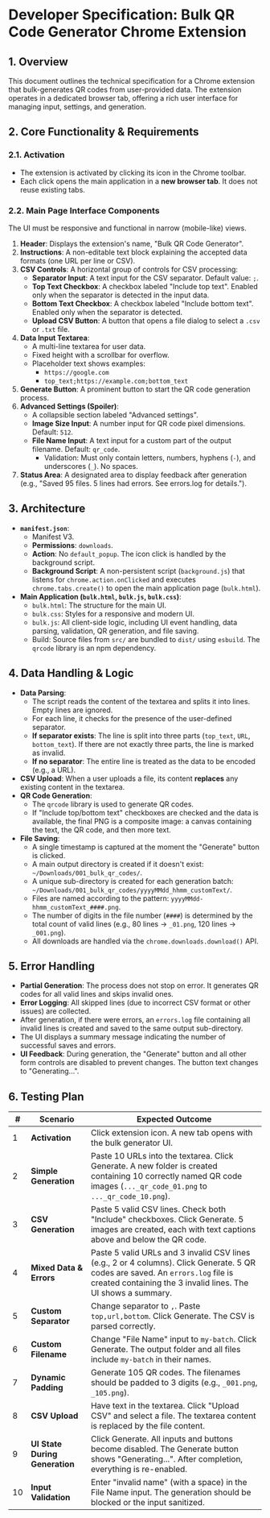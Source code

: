 # Developer Specification: Bulk QR Code Generator Chrome Extension

## 1. Overview

This document outlines the technical specification for a Chrome extension that bulk-generates QR codes from user-provided data. The extension operates in a dedicated browser tab, offering a rich user interface for managing input, settings, and generation.

## 2. Core Functionality & Requirements

### 2.1. Activation
- The extension is activated by clicking its icon in the Chrome toolbar.
- Each click opens the main application in a **new browser tab**. It does not reuse existing tabs.

### 2.2. Main Page Interface Components
The UI must be responsive and functional in narrow (mobile-like) views.

1.  **Header**: Displays the extension's name, "Bulk QR Code Generator".
2.  **Instructions**: A non-editable text block explaining the accepted data formats (one URL per line or CSV).
3.  **CSV Controls**: A horizontal group of controls for CSV processing:
    - **Separator Input**: A text input for the CSV separator. Default value: `;`.
    - **Top Text Checkbox**: A checkbox labeled "Include top text". Enabled only when the separator is detected in the input data.
    - **Bottom Text Checkbox**: A checkbox labeled "Include bottom text". Enabled only when the separator is detected.
    - **Upload CSV Button**: A button that opens a file dialog to select a `.csv` or `.txt` file.
4.  **Data Input Textarea**:
    - A multi-line textarea for user data.
    - Fixed height with a scrollbar for overflow.
    - Placeholder text shows examples:
        - `https://google.com`
        - `top_text;https://example.com;bottom_text`
5.  **Generate Button**: A prominent button to start the QR code generation process.
6.  **Advanced Settings (Spoiler)**:
    - A collapsible section labeled "Advanced settings".
    - **Image Size Input**: A number input for QR code pixel dimensions. Default: `512`.
    - **File Name Input**: A text input for a custom part of the output filename. Default: `qr_code`.
        - Validation: Must only contain letters, numbers, hyphens (`-`), and underscores (`_`). No spaces.
7.  **Status Area**: A designated area to display feedback after generation (e.g., "Saved 95 files. 5 lines had errors. See errors.log for details.").

## 3. Architecture

- **`manifest.json`**:
    - Manifest V3.
    - **Permissions**: `downloads`.
    - **Action**: No `default_popup`. The icon click is handled by the background script.
    - **Background Script**: A non-persistent script (`background.js`) that listens for `chrome.action.onClicked` and executes `chrome.tabs.create()` to open the main application page (`bulk.html`).
- **Main Application (`bulk.html`, `bulk.js`, `bulk.css`)**:
    - `bulk.html`: The structure for the main UI.
    - `bulk.css`: Styles for a responsive and modern UI.
    - `bulk.js`: All client-side logic, including UI event handling, data parsing, validation, QR generation, and file saving.
    - Build: Source files from `src/` are bundled to `dist/` using `esbuild`. The `qrcode` library is an npm dependency.

## 4. Data Handling & Logic

- **Data Parsing**:
    - The script reads the content of the textarea and splits it into lines. Empty lines are ignored.
    - For each line, it checks for the presence of the user-defined separator.
    - **If separator exists**: The line is split into three parts (`top_text`, `URL`, `bottom_text`). If there are not exactly three parts, the line is marked as invalid.
    - **If no separator**: The entire line is treated as the data to be encoded (e.g., a URL).
- **CSV Upload**: When a user uploads a file, its content **replaces** any existing content in the textarea.
- **QR Code Generation**:
    - The `qrcode` library is used to generate QR codes.
    - If "Include top/bottom text" checkboxes are checked and the data is available, the final PNG is a composite image: a canvas containing the text, the QR code, and then more text.
- **File Saving**:
    - A single timestamp is captured at the moment the "Generate" button is clicked.
    - A main output directory is created if it doesn't exist: `~/Downloads/001_bulk_qr_codes/`.
    - A unique sub-directory is created for each generation batch: `~/Downloads/001_bulk_qr_codes/yyyyMMdd_hhmm_customText/`.
    - Files are named according to the pattern: `yyyyMMdd-hhmm_customText_####.png`.
    - The number of digits in the file number (`####`) is determined by the total count of valid lines (e.g., 80 lines -> `_01.png`, 120 lines -> `_001.png`).
    - All downloads are handled via the `chrome.downloads.download()` API.

## 5. Error Handling

- **Partial Generation**: The process does not stop on error. It generates QR codes for all valid lines and skips invalid ones.
- **Error Logging**: All skipped lines (due to incorrect CSV format or other issues) are collected.
- After generation, if there were errors, an `errors.log` file containing all invalid lines is created and saved to the same output sub-directory.
- The UI displays a summary message indicating the number of successful saves and errors.
- **UI Feedback**: During generation, the "Generate" button and all other form controls are disabled to prevent changes. The button text changes to "Generating...".

## 6. Testing Plan

| # | Scenario                                       | Expected Outcome                                                                                                                            |
|---|------------------------------------------------|---------------------------------------------------------------------------------------------------------------------------------------------|
| 1 | **Activation**                                 | Click extension icon. A new tab opens with the bulk generator UI.                                                                           |
| 2 | **Simple Generation**                          | Paste 10 URLs into the textarea. Click Generate. A new folder is created containing 10 correctly named QR code images (`..._qr_code_01.png` to `..._qr_code_10.png`). |
| 3 | **CSV Generation**                             | Paste 5 valid CSV lines. Check both "Include" checkboxes. Click Generate. 5 images are created, each with text captions above and below the QR code. |
| 4 | **Mixed Data & Errors**                        | Paste 5 valid URLs and 3 invalid CSV lines (e.g., 2 or 4 columns). Click Generate. 5 QR codes are saved. An `errors.log` file is created containing the 3 invalid lines. The UI shows a summary. |
| 5 | **Custom Separator**                           | Change separator to `,`. Paste `top,url,bottom`. Click Generate. The CSV is parsed correctly.                                               |
| 6 | **Custom Filename**                            | Change "File Name" input to `my-batch`. Click Generate. The output folder and all files include `my-batch` in their names.                  |
| 7 | **Dynamic Padding**                            | Generate 105 QR codes. The filenames should be padded to 3 digits (e.g., `_001.png`, `_105.png`).                                           |
| 8 | **CSV Upload**                                 | Have text in the textarea. Click "Upload CSV" and select a file. The textarea content is replaced by the file content.                      |
| 9 | **UI State During Generation**                 | Click Generate. All inputs and buttons become disabled. The Generate button shows "Generating...". After completion, everything is re-enabled. |
| 10| **Input Validation**                           | Enter "invalid name" (with a space) in the File Name input. The generation should be blocked or the input sanitized.                        |